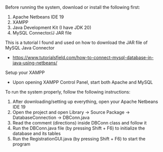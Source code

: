 Before running the system, download or install the following first:
  1. Apache Netbeans IDE 19
  2. XAMPP
  3. Java Development Kit (I have JDK 20)
  4. MySQL Connector/J JAR file 

This is a tutorial I found and used on how to download the JAR file of MySQL Java Connector
  * https://www.tutorialsfield.com/how-to-connect-mysql-database-in-java-using-netbeans/

Setup your XAMPP
  * Upon opening XAMPP Control Panel, start both Apache and MySQL 

To run the system properly, follow the following instructions:
  1. After downloading/setting up everything, open your Apache Netbeans IDE 19
  2. Open the project and open Library -> Source Package -> DatabaseConnection -> DBConn.java
  3. Read the comment (directions) inside DBConn class and follow it
  4. Run the DBConn.java file (by pressing Shift + F6) to initialize the database and its tables
  5. Run the RegistrationGUI.java (by pressing Shift + F6) to start the program
